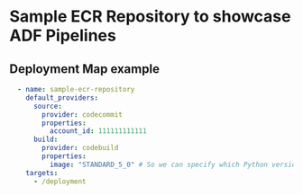 # Sample ECR Repository to showcase ADF Pipelines

## Deployment Map example

```yaml
  - name: sample-ecr-repository
    default_providers:
      source:
        provider: codecommit
        properties:
          account_id: 111111111111
      build:
        provider: codebuild
        properties:
          image: "STANDARD_5_0" # So we can specify which Python version we need
    targets:
      - /deployment
```
